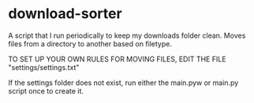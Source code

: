# download-sorter
A script that I run periodically to keep my downloads folder clean. Moves files 
from a directory to another based on filetype.

TO SET UP YOUR OWN RULES FOR MOVING FILES, EDIT THE FILE "settings/settings.txt"

If the settings folder does not exist, run either the main.pyw or main.py script
once to create it.
